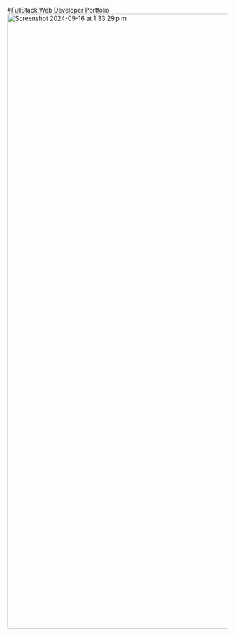 #FullStack Web Developer Portfolio
<img width="1407" alt="Screenshot 2024-09-16 at 1 33 29 p m" src="https://github.com/user-attachments/assets/02b507e5-95f1-4cbf-a603-5c7cb4b24587">
